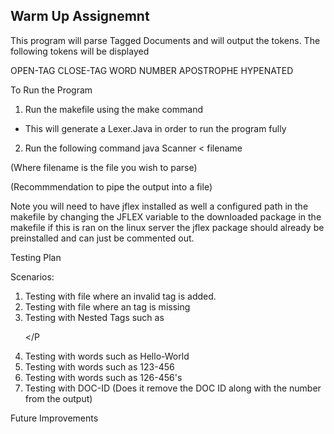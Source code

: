 ## Warm Up Assignemnt 

This program will parse Tagged Documents and will output the tokens. The following tokens will be displayed

OPEN-TAG 
CLOSE-TAG
WORD
NUMBER
APOSTROPHE 
HYPENATED

To Run the Program 

1. Run the makefile using the make command
- This will generate a Lexer.Java in order to run the program fully

2. Run the following command java Scanner < filename 

(Where filename is the file you wish to parse)

(Recommmendation to pipe the output into a file)

Note you will need to have jflex installed as well a configured path in the makefile by changing the JFLEX variable to the downloaded package in the makefile if this is ran on the linux server the jflex package should already be preinstalled and can just be commented out.


Testing Plan

Scenarios:

1. Testing with file where an invalid tag is added.
2. Testing with file where an tag is missing
3. Testing with Nested Tags such as <DOC><DOC><P></P</DOC></DOC>
4. Testing with words such as Hello-World
5. Testing with words such as 123-456
6. Testing with words such as 126-456's
8. Testing with DOC-ID (Does it remove the DOC ID along with the number from the output)





Future Improvements
